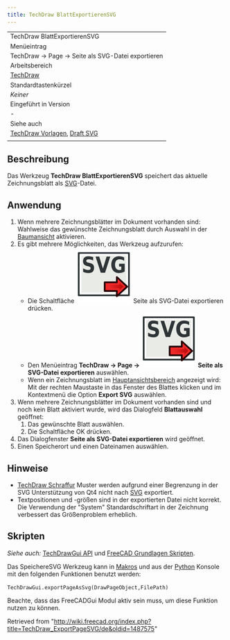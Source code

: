 ```yaml
---
title: TechDraw BlattExportierenSVG
---
```


|                                                                                                                |
| -------------------------------------------------------------------------------------------------------------- |
| TechDraw BlattExportierenSVG                                                                                   |
| Menüeintrag                                                                                                    |
| TechDraw → Page → Seite als SVG-Datei exportieren                                                              |
| Arbeitsbereich                                                                                                 |
| [TechDraw](/TechDraw_Workbench/de "TechDraw Workbench/de")                                                     |
| Standardtastenkürzel                                                                                           |
| _Keiner_                                                                                                       |
| Eingeführt in Version                                                                                          |
| -                                                                                                              |
| Siehe auch                                                                                                     |
| [TechDraw Vorlagen](/TechDraw_Templates/de "TechDraw Templates/de"), [Draft SVG](/Draft_SVG/de "Draft SVG/de") |
|                                                                                                                |

## Beschreibung

Das Werkzeug **TechDraw BlattExportierenSVG** speichert das aktuelle Zeichnungsblatt als [SVG](/SVG/de "SVG/de")-Datei.

## Anwendung

1. Wenn mehrere Zeichnungsblätter im Dokument vorhanden sind: Wahlweise das gewünschte Zeichnungsblatt durch Auswahl in der [Baumansicht](/Tree_view/de "Tree view/de") aktivieren.
2. Es gibt mehrere Möglichkeiten, das Werkzeug aufzurufen:
   - Die Schaltfläche ![](/src/assets/images/TechDraw_ExportPageSVG.svg) Seite als SVG-Datei exportieren drücken.
   - Den Menüeintrag **TechDraw → Page → ![](/src/assets/images/TechDraw_ExportPageSVG.svg) Seite als SVG-Datei exportieren** auswählen.
   - Wenn ein Zeichnungsblatt im [Hauptansichtsbereich](/Main_view_area/de "Main view area/de") angezeigt wird: Mit der rechten Maustaste in das Fenster des Blattes klicken und im Kontextmenü die Option **Export SVG** auswählen.
3. Wenn mehrere Zeichnungsblätter im Dokument vorhanden sind und noch kein Blatt aktiviert wurde, wird das Dialogfeld **Blattauswahl** geöffnet:
   1. Das gewünschte Blatt auswählen.
   2. Die Schaltfläche OK drücken.
4. Das Dialogfenster **Seite als SVG-Datei exportieren** wird geöffnet.
5. Einen Speicherort und einen Dateinamen auswählen.

## Hinweise

- [TechDraw Schraffur](/TechDraw_Hatch/de "TechDraw Hatch/de") Muster werden aufgrund einer Begrenzung in der SVG Unterstützung von Qt4 nicht nach [SVG](/SVG/de "SVG/de") exportiert.
- Textpositionen und -größen sind in der exportierten Datei nicht korrekt. Die Verwendung der "System" Standardschriftart in der Zeichnung verbessert das Größenproblem erheblich.

## Skripten

_Siehe auch:_ [TechDrawGui API](/TechDrawGui_API/de "TechDrawGui API/de") und [FreeCAD Grundlagen Skripten](/FreeCAD_Scripting_Basics/de "FreeCAD Scripting Basics/de").

Das SpeichereSVG Werkzeug kann in [Makros](/Macros/de "Macros/de") und aus der [Python](/Python/de "Python/de") Konsole mit den folgenden Funktionen benutzt werden:

```
TechDrawGui.exportPageAsSvg(DrawPageObject,FilePath)

```

Beachte, dass das FreeCADGui Modul aktiv sein muss, um diese Funktion nutzen zu können.

Retrieved from "<http://wiki.freecad.org/index.php?title=TechDraw_ExportPageSVG/de&oldid=1487575>"
